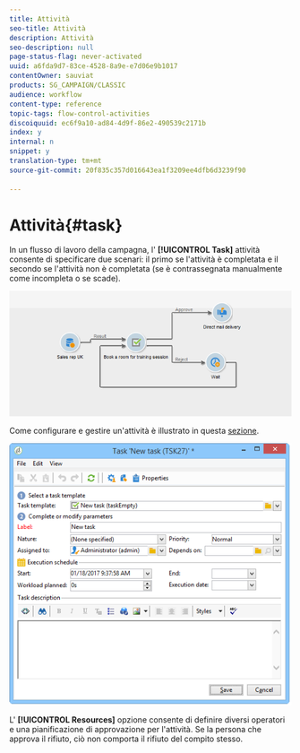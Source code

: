 ```yaml
---
title: Attività
seo-title: Attività
description: Attività
seo-description: null
page-status-flag: never-activated
uuid: a6fda9d7-83ce-4528-8a9e-e7d06e9b1017
contentOwner: sauviat
products: SG_CAMPAIGN/CLASSIC
audience: workflow
content-type: reference
topic-tags: flow-control-activities
discoiquuid: ec6f9a10-ad84-4d9f-86e2-490539c2171b
index: y
internal: n
snippet: y
translation-type: tm+mt
source-git-commit: 20f835c357d016643ea1f3209ee4dfb6d3239f90

---
```



# Attività{#task}

In un flusso di lavoro della campagna, l&#39; **[!UICONTROL Task]** attività consente di specificare due scenari: il primo se l&#39;attività è completata e il secondo se l&#39;attività non è completata (se è contrassegnata manualmente come incompleta o se scade).

![](assets/mrm_task_in_workflow.png)

Come configurare e gestire un&#39;attività è illustrato in questa [sezione](../../campaign/using/creating-and-managing-tasks.md).

![](assets/wkf_task_activity.png)

L&#39; **[!UICONTROL Resources]** opzione consente di definire diversi operatori e una pianificazione di approvazione per l&#39;attività. Se la persona che approva il rifiuto, ciò non comporta il rifiuto del compito stesso.
